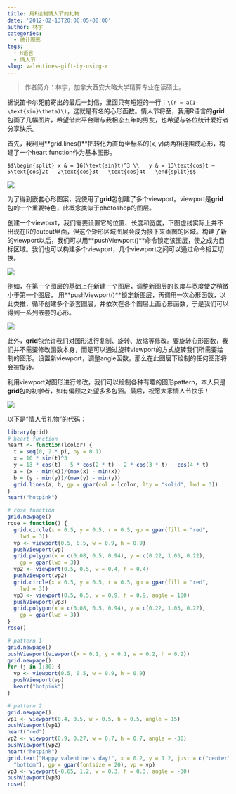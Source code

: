 ```yaml
---
title: 用R绘制情人节的礼物
date: '2012-02-13T20:00:05+00:00'
author: 林宇
categories:
  - 统计图形
tags:
  - R语言
  - 情人节
slug: valentines-gift-by-using-r
---
```


> 作者简介：林宇，加拿大西安大略大学精算专业在读硕士。

据说笛卡尔死前寄出的最后一封信，里面只有短短的一行：`\(r = a(1- \text{sin}\theta)\)`，这就是有名的心形函数。情人节将至，我用R语言的**grid**包画了几幅图片，希望借此平台赠与我相恋五年的男友，也希望与各位统计爱好者分享快乐。<!--more-->

首先，我利用**grid.lines()**把转化为直角坐标系的(x, y)两两相连围成心形，构建了一个heart function作为基本图形。

`$$\begin{split}
x & = 16(\text{sin}t)^3 \\  
y & = 13\text{cos}t – 5\text{cos}2t – 2\text{cos}3t – \text{cos}4t  
\end{split}$$`

![](https://uploads.cosx.org/2012/02/heart.png)

为了得到嵌套心形图案，我使用了**grid**包创建了多个viewport。viewport是**grid**包的一个重要特色，此概念类似于photoshop的图层。

创建一个viewport，我们需要设置它的位置、长度和宽度，下图虚线实际上并不出现在R的output里面，但这个矩形区域图层会成为接下来画图的区域。构建了新的viewport以后，我们可以用**pushViewport()**命令锁定该图层，使之成为目标区域。我们也可以构建多个viewport，几个viewport之间可以通过命令相互切换。

![](https://uploads.cosx.org/2012/02/region.png)

例如，在第一个图层的基础上在新建一个图层，调整新图层的长度与宽度使之稍微小于第一个图层， 用**pushViewport()**锁定新图层，再调用一次心形函数，以此类推，循环创建多个嵌套图层，并依次在各个图层上画心形函数，于是我们可以得到一系列嵌套的心形。

![](https://uploads.cosx.org/2012/02/manyHearts.png)

此外，**grid**包允许我们对图形进行复制、旋转、放缩等修改。要旋转心形函数，我们并不需要修改函数本身，而是可以通过旋转viewport的方式旋转我们所需要绘制的图形。设置新viewport，调整angle函数，那么在此图层下绘制的任何图形将会被旋转。

利用viewport对图形进行修改，我们可以绘制各种有趣的图形pattern，本人只是**grid**包的初学者，如有偏颇之处望多多包涵。最后，祝愿大家情人节快乐！

![](https://uploads.cosx.org/2012/02/twoHearts.png)

以下是“情人节礼物”的代码：

```r
library(grid)
# heart function
heart <- function(lcolor) {
  t = seq(0, 2 * pi, by = 0.1)
  x = 16 * sin(t)^3
  y = 13 * cos(t) - 5 * cos(2 * t) - 2 * cos(3 * t) - cos(4 * t)
  a = (x - min(x))/(max(x) - min(x))
  b = (y - min(y))/(max(y) - min(y))
  grid.lines(a, b, gp = gpar(col = lcolor, lty = "solid", lwd = 3))
}
heart("hotpink")

# rose function
grid.newpage()
rose = function() {
  grid.circle(x = 0.5, y = 0.5, r = 0.5, gp = gpar(fill = "red", 
    lwd = 3))
  vp <- viewport(0.5, 0.5, w = 0.9, h = 0.9)
  pushViewport(vp)
  grid.polygon(x = c(0.08, 0.5, 0.94), y = c(0.22, 1.03, 0.22), 
    gp = gpar(lwd = 3))
  vp2 <- viewport(0.5, 0.5, w = 0.4, h = 0.4)
  pushViewport(vp2)
  grid.circle(x = 0.5, y = 0.5, r = 0.5, gp = gpar(fill = "red", 
    lwd = 3))
  vp3 <- viewport(0.5, 0.5, w = 0.9, h = 0.9, angle = 180)
  pushViewport(vp3)
  grid.polygon(x = c(0.08, 0.5, 0.94), y = c(0.22, 1.03, 0.22), 
    gp = gpar(lwd = 3))
}
rose()

# pattern 1
grid.newpage()
pushViewport(viewport(x = 0.1, y = 0.1, w = 0.2, h = 0.2))
grid.newpage()
for (j in 1:30) {
  vp <- viewport(0.5, 0.5, w = 0.9, h = 0.9)
  pushViewport(vp)
  heart("hotpink")
}

# pattern 2
grid.newpage()
vp1 <- viewport(0.4, 0.5, w = 0.5, h = 0.5, angle = 15)
pushViewport(vp1)
heart("red")
vp2 <- viewport(0.9, 0.27, w = 0.7, h = 0.7, angle = -30)
pushViewport(vp2)
heart("hotpink")
grid.text("Happy valentine's day!", x = 0.2, y = 1.2, just = c("center", 
  "bottom"), gp = gpar(fontsize = 20), vp = vp)
vp3 <- viewport(-0.65, 1.2, w = 0.3, h = 0.3, angle = -30)
pushViewport(vp3)
rose()
```
